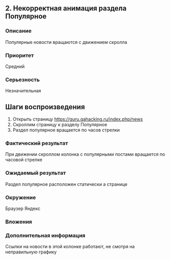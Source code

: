 ## 2. Некорректная анимация раздела Популярное 

### Описание 
Популярные новости вращаются с движением скролла 

### Приоритет 
Средний 

### Серьезность 
Незначительная 

## Шаги воспроизведения 
   1. Открыть страницу https://guru.qahacking.ru/index.php/news
   2.	Скроллим страницу к разделу Популярное
   3.	Раздел популярное вращается по часов стрелки 

### Фактический результат 
При движении скроллом колонка с популярными постами вращается по часовой стрелке  

### Ожидаемый результат
Раздел популярное расположен статически а странице   

### Окружение
Браузер Яндекс 

### Вложения 

### Дополнительная информация 
Ссылки на новости в этой колонке работают, не смотря на неправильную графику 

